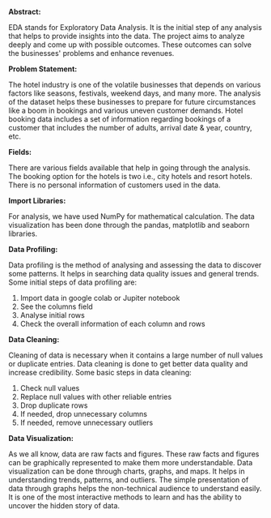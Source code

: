 **Abstract:**   

EDA stands for Exploratory Data Analysis. It is the initial step of any analysis that helps to provide insights into the data. 
The project aims to analyze deeply and come up with possible outcomes. These outcomes can solve the businesses' problems and enhance revenues.

**Problem Statement:**

The hotel industry is one of the volatile businesses that depends on various factors like seasons, festivals, weekend days, and many more.
The analysis of the dataset helps these businesses to prepare for future circumstances like a boom in bookings and various uneven customer demands. 
Hotel booking data includes a set of information regarding bookings of a customer that includes the number of adults, arrival date & year, country, etc.

**Fields:**

There are various fields available that help in going through the analysis. 
The booking option for the hotels is two i.e., city hotels and resort hotels. 
There is no personal information of customers used in the data. 

**Import Libraries:**

For analysis, we have used NumPy for mathematical calculation.
The data visualization has been done through the pandas, matplotlib and seaborn libraries.

**Data Profiling:**
 
Data profiling is the method of analysing and assessing the data to discover some patterns. It helps in searching data quality issues and general trends.
Some initial steps of data profiling are:
1. Import data in google colab or Jupiter notebook
2. See the columns field
3. Analyse initial rows
4. Check the overall information of each column and rows

**Data Cleaning:**
 
Cleaning of data is necessary when it contains a large number of null values or duplicate entries.
Data cleaning is done to get better data quality and increase credibility.
Some basic steps in data cleaning:
1. Check null values
2. Replace null values with other reliable entries
3. Drop duplicate rows
4. If needed, drop unnecessary columns
5. If needed, remove unnecessary outliers

**Data Visualization:**
 
As we all know, data are raw facts and figures. These raw facts and figures can be graphically represented to make them more understandable.
Data visualization can be done through charts, graphs, and maps. It helps in understanding trends, patterns, and outliers. 
The simple presentation of data through graphs helps the non-technical audience to understand easily.
It is one of the most interactive methods to learn and has the ability to uncover the hidden story of data.
